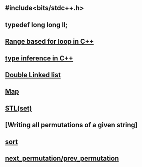 ## #include<bits/stdc++.h>

## typedef long long ll;	

## [Range based for loop in C++](https://www.geeksforgeeks.org/range-based-loop-c/)

## [type inference in C++](https://www.geeksforgeeks.org/type-inference-in-c-auto-and-decltype/)

## [Double Linked list](https://www.geeksforgeeks.org/doubly-linked-list/)

## [Map](https://www.geeksforgeeks.org/map-associative-containers-the-c-standard-template-library-stl/)

## [STL(set)](https://www.geeksforgeeks.org/the-c-standard-template-library-stl/)

## [Writing all permutations of a given string]

## [sort](https://www.geeksforgeeks.org/sort-c-stl/)

## [next_permutation/prev_permutation](https://www.geeksforgeeks.org/stdnext_permutation-prev_permutation-c/)

